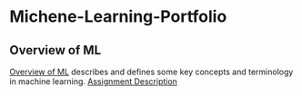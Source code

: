 # Michene-Learning-Portfolio

## Overview of ML
[Overview of ML](https://github.com/d-park7/Machine-Learning-Portfolio/blob/main/Overview%20of%20ML.pdf) describes and defines some key concepts and terminology in machine learning.
[Assignment Description]()